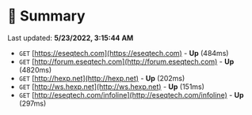 # 📖 Summary
Last updated: **5/23/2022, 3:15:44 AM**

- `GET` [https://eseqtech.com](https://eseqtech.com) - **Up** (484ms)
- `GET` [http://forum.eseqtech.com](http://forum.eseqtech.com) - **Up** (4820ms)
- `GET` [http://hexp.net](http://hexp.net) - **Up** (202ms)
- `GET` [http://ws.hexp.net](http://ws.hexp.net) - **Up** (151ms)
- `GET` [http://eseqtech.com/infoline](http://eseqtech.com/infoline) - **Up** (297ms)
